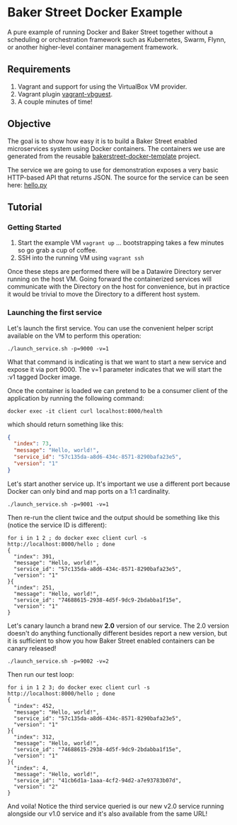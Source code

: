 # Baker Street Docker Example #

A pure example of running Docker and Baker Street together without a scheduling or orchestration framework such as
Kubernetes, Swarm, Flynn, or another higher-level container management framework.

## Requirements ##

1. Vagrant and support for using the VirtualBox VM provider.
2. Vagrant plugin [vagrant-vbguest](https://github.com/dotless-de/vagrant-vbguest).
3. A couple minutes of time!

## Objective ##

The goal is to show how easy it is to build a Baker Street enabled microservices system using Docker containers. The
containers we use are generated from the reusable [bakerstreet-docker-template](https://github.com/datawire/bakerstreet-docker-template) project.

The service we are going to use for demonstration exposes a very basic HTTP-based API that returns JSON. The source for
the service can be seen here: [hello.py](https://github.com/datawire/bakerstreet-docker-template/blob/master/image/hello.py)

## Tutorial ##

### Getting Started ###

1. Start the example VM `vagrant up` ... bootstrapping takes a few minutes so go grab a cup of coffee.
2. SSH into the running VM using `vagrant ssh`

Once these steps are performed there will be a Datawire Directory server running on the host VM. Going forward the
containerized services will communicate with the Directory on the host for convenience, but in practice it would be 
trivial to move the Directory to a different host system.

### Launching the first service ###

Let's launch the first service. You can use the convenient helper script available on the VM to perform this operation:

`./launch_service.sh -p=9000 -v=1`

What that command is indicating is that we want to start a new service and expose it via port 9000. The v=1 parameter
indicates that we will start the :v1 tagged Docker image.

Once the container is loaded we can pretend to be a consumer client of the application by running the following command:

`docker exec -it client curl localhost:8000/health`

which should return something like this:

```json
{
  "index": 73, 
  "message": "Hello, world!", 
  "service_id": "57c135da-a8d6-434c-8571-8290bafa23e5", 
  "version": "1"
}
```

Let's start another service up. It's important we use a different port because Docker can only bind and map ports on a
1:1 cardinality.

`./launch_service.sh -p=9001 -v=1`

Then re-run the client twice and the output should be something like this (notice the service ID is different):

```
for i in 1 2 ; do docker exec client curl -s http://localhost:8000/hello ; done
{
  "index": 391, 
  "message": "Hello, world!", 
  "service_id": "57c135da-a8d6-434c-8571-8290bafa23e5", 
  "version": "1"
}{
  "index": 251, 
  "message": "Hello, world!", 
  "service_id": "74688615-2938-4d5f-9dc9-2bdabba1f15e", 
  "version": "1"
}
```

Let's canary launch a brand new **2.0** version of our service. The 2.0 version doesn't do anything functionally
different besides report a new version, but it is sufficient to show you how Baker Street enabled containers can be
canary released!

`./launch_service.sh -p=9002 -v=2`

Then run our test loop:

```
for i in 1 2 3; do docker exec client curl -s http://localhost:8000/hello ; done
{
  "index": 452, 
  "message": "Hello, world!", 
  "service_id": "57c135da-a8d6-434c-8571-8290bafa23e5", 
  "version": "1"
}{
  "index": 312, 
  "message": "Hello, world!", 
  "service_id": "74688615-2938-4d5f-9dc9-2bdabba1f15e", 
  "version": "1"
}{
  "index": 4, 
  "message": "Hello, world!", 
  "service_id": "41cb6d1a-1aaa-4cf2-94d2-a7e93783b07d", 
  "version": "2"
}
```

And voila! Notice the third service queried is our new v2.0 service running alongside our v1.0 service and it's also
available from the same URL!
